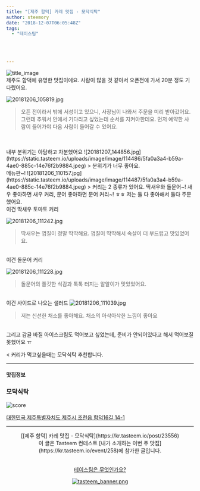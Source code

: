 ```yaml
---
title: "[제주 함덕] 카레 맛집 - 모닥식탁"
author: steemory
date: "2018-12-07T06:05:48Z"
tags:
  - "테이스팀"
  
  
  
  
---
```

![title_image](https://static.tasteem.io/uploads/3843/post/23556/content_9511fac9-9df6-410a-9e19-e8073cc04c03.jpeg)
<br/>
제주도 함덕에 유명한 맛집이에요. 사람이 많을 것 같아서 오픈전에 가서 20분 정도 기다렸어요.

![20181206_105819.jpg](https://static.tasteem.io/uploads/image/image/114484/8cae3cc4-43b9-45ae-b34b-289caa99e142.jpeg)

> 오픈 전이라서 밖에 서성이고 있으니, 사장님이 나와서 주문을 미리 받아갔어요. 그런데 추워서 안에서 기다리고 싶었는데 순서를 지켜야한데요. 먼저 예약한 사람이 들어가야 다음 사람이 들어갈 수 있어요.

<br>
<br>
내부 분위기는 아담하고 차분했어요
![20181207_144856.jpg](https://static.tasteem.io/uploads/image/image/114486/5fa0a3a4-b59a-4ae0-885c-14e76f2b9884.jpeg)
> 분위기가 너무 좋아요.

<br>
메뉴판~!
![20181206_110157.jpg](https://static.tasteem.io/uploads/image/image/114487/5fa0a3a4-b59a-4ae0-885c-14e76f2b9884.jpeg)
> 커리는 2 종류가 있어요. 딱새우와 돌문어~! 새우 좋아하면 새우 커리, 문어 좋아하면 문어 커리~! ㅎㅎ 저는 둘 다 좋아해서 둘다 주문했어요.

<br>
이건 딱새우 토마토 커리

![20181206_111242.jpg](https://static.tasteem.io/uploads/image/image/114490/5fa0a3a4-b59a-4ae0-885c-14e76f2b9884.jpeg)
> 딱새우는 껍질이 정말 딱딱해요. 껍질이 딱딱해서 속살이 더 부드럽고 맛있었어요.

<br>
이건  돌문어 커리

![20181206_111228.jpg](https://static.tasteem.io/uploads/image/image/114489/8cae3cc4-43b9-45ae-b34b-289caa99e142.jpeg)
> 돌문어의 쫄깃한 식감과 톡톡 터지는 알알이가 맛있었어요.

<br> 이건 사이드로 나오는 샐러드
![20181206_111039.jpg](https://static.tasteem.io/uploads/image/image/114488/5fa0a3a4-b59a-4ae0-885c-14e76f2b9884.jpeg)
> 저는 신선한 채소를 좋아해요. 채소의 아삭아삭한 느낌이 좋아요

<br>그리고 감귤 바질 아이스크림도 먹어보고 싶었는데, 준비가 안되어있다고 해서 먹어보질 못했어요 ㅠ

<
커리가 먹고싶을때는 모닥식탁 추천합니다.

---------------------
#### 맛집정보
### 모닥식탁
![score](https://static.tasteem.io/images/steem/1Crowns.png)

[대한민국 제주특별자치도 제주시 조천읍 함덕16길 14-1](https://kr.tasteem.io/post/23556#map)

-----------------------------------------
<center>[[제주 함덕] 카레 맛집 - 모닥식탁](https://kr.tasteem.io/post/23556)
<br/>이 글은 Tasteem 컨테스트
 [내가 소개하는  이번 주 맛집](https://kr.tasteem.io/event/258)에 참가한 글입니다.

<br/>[테이스팀은 무엇인가요?](https://kr.tasteem.io/about)

[![tasteem_banner.png](https://static.tasteem.io/images/tasteem_banner_v3.png)](https://kr.tasteem.io)</center>
